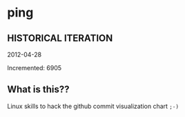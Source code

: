 # ping

## HISTORICAL ITERATION
2012-04-28

Incremented: 6905

## What is this?? 
Linux skills to hack the github commit visualization chart `;-)`
